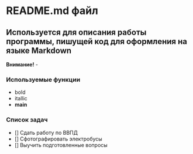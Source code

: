 # README.md файл
## Используется для описания работы программы, пишущей код для оформления на языке Markdown
**Внимание!** - 
### Используемые функции
* bold
* itallic
* **main**
### Список задач
* [] Сдать работу по ВВПД
* [] Сфотографировать электробусы
* [] Выучить подготовленные вопросы
